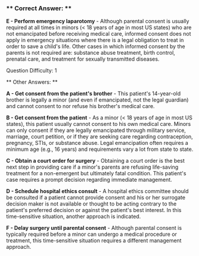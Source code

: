 ### ** Correct Answer: **

**E - Perform emergency laparotomy** - Although parental consent is usually required at all times in minors (< 18 years of age in most US states) who are not emancipated before receiving medical care, informed consent does not apply in emergency situations where there is a legal obligation to treat in order to save a child's life. Other cases in which informed consent by the parents is not required are: substance abuse treatment, birth control, prenatal care, and treatment for sexually transmitted diseases.

Question Difficulty: 1

** Other Answers: **

**A - Get consent from the patient's brother** - This patient's 14-year-old brother is legally a minor (and even if emancipated, not the legal guardian) and cannot consent to nor refuse his brother's medical care.

**B - Get consent from the patient** - As a minor (< 18 years of age in most US states), this patient usually cannot consent to his own medical care. Minors can only consent if they are legally emancipated through military service, marriage, court petition, or if they are seeking care regarding contraception, pregnancy, STIs, or substance abuse. Legal emancipation often requires a minimum age (e.g., 16 years) and requirements vary a lot from state to state.

**C - Obtain a court order for surgery** - Obtaining a court order is the best next step in providing care if a minor's parents are refusing life-saving treatment for a non-emergent but ultimately fatal condition. This patient's case requires a prompt decision regarding immediate management.

**D - Schedule hospital ethics consult** - A hospital ethics committee should be consulted if a patient cannot provide consent and his or her surrogate decision maker is not available or thought to be acting contrary to the patient's preferred decision or against the patient's best interest. In this time-sensitive situation, another approach is indicated.

**F - Delay surgery until parental consent** - Although parental consent is typically required before a minor can undergo a medical procedure or treatment, this time-sensitive situation requires a different management approach.

